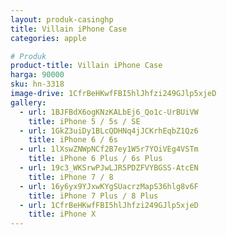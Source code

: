 ```yaml
---
layout: produk-casinghp
title: Villain iPhone Case
categories: apple

# Produk
product-title: Villain iPhone Case
harga: 90000
sku: hn-3318
image-drive: 1CfrBeHKwfFBI5hlJhfzi249GJlp5xjeD
gallery:
  - url: 1BJFBdX6ogKNzKALbEj6_Qo1c-UrBUiVW
    title: iPhone 5 / 5s / SE
  - url: 1GkZ3uiDy1BLcQDHNq4jJCKrhEqbZ1Qz6
    title: iPhone 6 / 6s
  - url: 1lXswZNWpNCf2B7ey1W5r7YOiVEg4VSTm
    title: iPhone 6 Plus / 6s Plus
  - url: 19c3_WKSrwPJwLJR5PDZFVYBGSS-AtcEN
    title: iPhone 7 / 8
  - url: 16y6yx9YJxwKYgSUacrzMapS36hlg8v6F
    title: iPhone 7 Plus / 8 Plus
  - url: 1CfrBeHKwfFBI5hlJhfzi249GJlp5xjeD
    title: iPhone X
---
```

